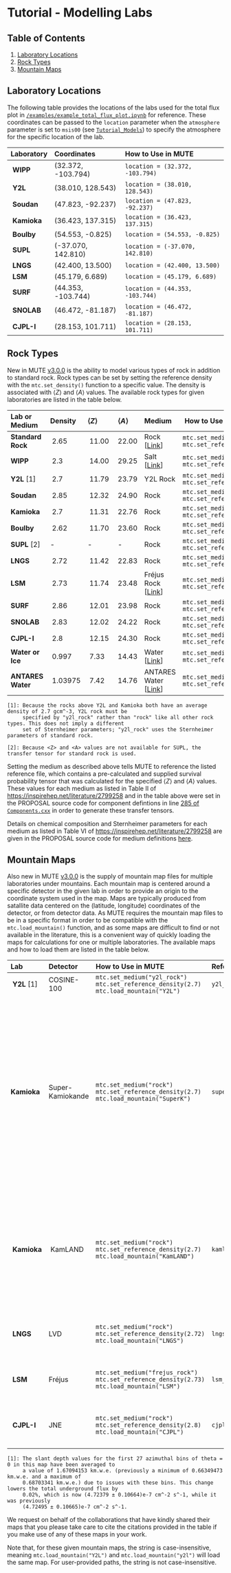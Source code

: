 # **Tutorial - Modelling Labs**

## Table of Contents

1. [Laboratory Locations](#laboratory-locations)
1. [Rock Types](#rock-types)
2. [Mountain Maps](#mountain-maps)

## Laboratory Locations

The following table provides the locations of the labs used for the total flux plot in [``/examples/example_total_flux_plot.ipynb``](../examples/example_total_flux_plot.ipynb) for reference. These coordinates can be passed to the ``location`` parameter when the ``atmosphere`` parameter is set to ``msis00`` (see [``Tutorial_Models``](Tutorial_Models.md#atmospheric-model)) to specify the atmosphere for the specific location of the lab.

| Laboratory  | Coordinates        | How to Use in MUTE |
|:------------|:-------------------|:-------------------|
| **WIPP**    | (32.372, -103.794) | ``location = (32.372, -103.794)``
| **Y2L**     | (38.010, 128.543)  | ``location = (38.010, 128.543)``
| **Soudan**  | (47.823, -92.237)  | ``location = (47.823, -92.237)``
| **Kamioka** | (36.423, 137.315)  | ``location = (36.423, 137.315)``
| **Boulby**  | (54.553, -0.825)   | ``location = (54.553, -0.825)``
| **SUPL**    | (-37.070, 142.810) | ``location = (-37.070, 142.810)``
| **LNGS**    | (42.400, 13.500)   | ``location = (42.400, 13.500)``
| **LSM**     | (45.179, 6.689)    | ``location = (45.179, 6.689)``
| **SURF**    | (44.353, -103.744) | ``location = (44.353, -103.744)``
| **SNOLAB**  | (46.472, -81.187)  | ``location = (46.472, -81.187)``
| **CJPL-I**  | (28.153, 101.711)  | ``location = (28.153, 101.711)``

## Rock Types

New in MUTE [v3.0.0](https://github.com/wjwoodley/mute/releases/tag/3.0.0) is the ability to model various types of rock in addition to standard rock. Rock types can be set by setting the reference density with the ``mtc.set_density()`` function to a specific value. The density is associated with $\langle Z\rangle$ and $\langle A\rangle$ values. The available rock types for given laboratories are listed in the table below.

| Lab or Medium     | Density | $\langle Z\rangle$ | $\langle A\rangle$ | Medium        | How to Use in MUTE | Reference File |
|:------------------|:--------|:-------------------|:-------------------|:--------------|:-------------------|:---------------|
| **Standard Rock** | 2.65    | 11.00              | 22.00              | Rock [<a href="https://github.com/tudo-astroparticlephysics/PROPOSAL/blob/c3b01b7a7006674c9f83db8ea20f882f7169029b/src/PROPOSAL/detail/PROPOSAL/medium/Medium.cxx#L309" target="_blank">Link</a>] | ``mtc.set_medium("rock")``<br>``mtc.set_reference_density(2.65)`` | ``"rock_2.65_1000000_survival_probabilities.npy"`` |
| **WIPP**          | 2.3     | 14.00              | 29.25              | Salt [<a href="https://github.com/tudo-astroparticlephysics/PROPOSAL/blob/c3b01b7a7006674c9f83db8ea20f882f7169029b/src/PROPOSAL/detail/PROPOSAL/medium/Medium.cxx#L279" target="_blank">Link</a>] | ``mtc.set_medium("salt")``<br>``mtc.set_reference_density(2.3)`` | ``"salt_2.3_1000000_survival_probabilities.npy"`` |
| **Y2L** [1]       | 2.7     | 11.79              | 23.79              | Y2L Rock      | ``mtc.set_medium("y2l_rock")``<br>``mtc.set_reference_density(2.7)`` | ``"y2l_rock_2.7_1000000_survival_probabilities.npy"`` |
| **Soudan**        | 2.85    | 12.32              | 24.90              | Rock          | `mtc.set_medium("rock")`<br>`mtc.set_reference_density(2.85)` | ``"rock_2.85_1000000_survival_probabilities.npy"`` |
| **Kamioka**       | 2.7     | 11.31              | 22.76              | Rock          | ``mtc.set_medium("rock")``<br>``mtc.set_reference_density(2.7)`` | ``"rock_2.7_1000000_survival_probabilities.npy"`` |
| **Boulby**        | 2.62    | 11.70              | 23.60              | Rock          | ``mtc.set_medium("rock")``<br>``mtc.set_reference_density(2.62)`` | ``"rock_2.62_1000000_survival_probabilities.npy"`` |
| **SUPL** [2]      | -       | -                  | -                  | Rock          | ``mtc.set_medium("rock")``<br>``mtc.set_reference_density(2.65)`` | ``"rock_2.65_1000000_survival_probabilities.npy"`` |
| **LNGS**          | 2.72    | 11.42              | 22.83              | Rock          | ``mtc.set_medium("rock")``<br>``mtc.set_reference_density(2.72)`` | `"rock_2.72_1000000_survival_probabilities.npy"` |
| **LSM**           | 2.73    | 11.74              | 23.48              | Fréjus Rock [<a href="https://github.com/tudo-astroparticlephysics/PROPOSAL/blob/c3b01b7a7006674c9f83db8ea20f882f7169029b/src/PROPOSAL/detail/PROPOSAL/medium/Medium.cxx#L321" target="_blank">Link</a>]| ``mtc.set_medium("frejus_rock")``<br>``mtc.set_reference_density(2.73)`` | ``"frejus_rock_2.73_1000000_survival_probabilities.npy"`` |
| **SURF**          | 2.86    | 12.01              | 23.98              | Rock          | ``mtc.set_medium("rock")``<br>``mtc.set_reference_density(2.86)`` | ``"rock_2.86_1000000_survival_probabilities.npy"`` |
| **SNOLAB**        | 2.83    | 12.02              | 24.22              | Rock          | ``mtc.set_medium("rock")``<br>``mtc.set_reference_density(2.83)`` | ``"rock_2.83_1000000_survival_probabilities.npy"`` |
| **CJPL-I**        | 2.8     | 12.15              | 24.30              | Rock          | ``mtc.set_medium("rock")``<br>``mtc.set_reference_density(2.8)`` | ``"rock_2.8_1000000_survival_probabilities.npy"`` |
| **Water or Ice**  | 0.997   | 7.33               | 14.43              | Water [<a href="https://github.com/tudo-astroparticlephysics/PROPOSAL/blob/c3b01b7a7006674c9f83db8ea20f882f7169029b/src/PROPOSAL/detail/PROPOSAL/medium/Medium.cxx#L237" target="_blank">Link</a>] | ``mtc.set_medium("water")``<br>``mtc.set_reference_density(0.997)`` | ``"water_0.997_1000000_survival_probabilities.npy"`` |
| **ANTARES Water** | 1.03975 | 7.42               | 14.76              | ANTARES Water [<a href="https://github.com/tudo-astroparticlephysics/PROPOSAL/blob/c3b01b7a7006674c9f83db8ea20f882f7169029b/src/PROPOSAL/detail/PROPOSAL/medium/Medium.cxx#L426" target="_blank">Link</a>] | ``mtc.set_medium("antares_water")``<br>``mtc.set_reference_density(1.03975)`` | ``"antares_water_1.03975_1000000_survival_probabilities.npy"`` |

```
[1]: Because the rocks above Y2L and Kamioka both have an average density of 2.7 gcm^-3, Y2L rock must be
     specified by "y2l_rock" rather than "rock" like all other rock types. This does not imply a different
     set of Sternheimer parameters; "y2l_rock" uses the Sternheimer parameters of standard rock.

[2]: Because <Z> and <A> values are not available for SUPL, the transfer tensor for standard rock is used.
```

Setting the medium as described above tells MUTE to reference the listed reference file, which contains a pre-calculated and supplied survival probability tensor that was calculated for the specified $\langle Z\rangle$ and $\langle A\rangle$ values. These values for each medium as listed in Table II of <https://inspirehep.net/literature/2799258> and in the table above were set in the PROPOSAL source code for component defintions in line <a href="https://github.com/tudo-astroparticlephysics/PROPOSAL/blob/c3b01b7a7006674c9f83db8ea20f882f7169029b/src/PROPOSAL/detail/PROPOSAL/medium/Components.cxx#L285" target="_blank">285 of ``Components.cxx``</a> in order to generate these transfer tensors.

Details on chemical composition and Sternheimer parameters for each medium as listed in Table VI of <https://inspirehep.net/literature/2799258> are given in the PROPOSAL source code for medium definitions <a href="https://github.com/tudo-astroparticlephysics/PROPOSAL/blob/c3b01b7a7006674c9f83db8ea20f882f7169029b/src/PROPOSAL/detail/PROPOSAL/medium/Medium.cxx" target="_blank">here</a>.

## Mountain Maps

Also new in MUTE [v3.0.0](https://github.com/wjwoodley/mute/releases/tag/3.0.0) is the supply of mountain map files for multiple laboratories under mountains. Each mountain map is centered around a specific detector in the given lab in order to provide an origin to the coordinate system used in the map. Maps are typically produced from satallite data centered on the (latitude, longitude) coordinates of the detector, or from detector data. As MUTE requires the mountain map files to be in a specific format in order to be compatible with the ``mtc.load_mountain()`` function, and as some maps are difficult to find or not available in the literature, this is a convenient way of quickly loading the maps for calculations for one or multiple laboratories. The available maps and how to load them are listed in the table below.

| Lab | Detector | How to Use in MUTE | Reference File | Citations |
|:----|:---------|:-------------------|:---------------|:----------|
| **Y2L** [1] | COSINE-100       |``mtc.set_medium("y2l_rock")``<br>``mtc.set_reference_density(2.7)``<br>``mtc.load_mountain("Y2L")``|``y2l_mountain.txt``| |
| **Kamioka** | Super-Kamiokande |``mtc.set_medium("rock")``<br>``mtc.set_reference_density(2.7)``<br>``mtc.load_mountain("SuperK")``|``superk_mountain.txt``|<a href="https://inspirehep.net/literature/824640" target="_blank">S. Abe et al. (KamLAND), Phys. Rev. C <b>81</b>, 025807 (2010).</a><br><br><a href="https://inspirehep.net/literature/607144" target="_blank">Y. Fukuda et al. (Super-Kamiokande), Nucl. Instrum. Meth. A <b>501</b>, 418 (2003).</a><br><br>Digital Map 50 m Grid (Elevation), Geographical Survey Institute of Japan (1997). |
| **Kamioka** | KamLAND          |``mtc.set_medium("rock")``<br>``mtc.set_reference_density(2.7)``<br>``mtc.load_mountain("KamLAND")``|``kamland_mountain.txt``|<a href="https://inspirehep.net/literature/824640" target="_blank">S. Abe et al. (KamLAND), Phys. Rev. C <b>81</b>, 025807 (2010).</a><br><br>Digital Map 50 m Grid (Elevation), Geographical Survey Institute of Japan (1997). |
| **LNGS**    | LVD              |``mtc.set_medium("rock")``<br>``mtc.set_reference_density(2.72)``<br>``mtc.load_mountain("LNGS")``|``lngs_mountain.txt``|<a href="https://inspirehep.net/literature/471316" target="_blank">M. Aglietta et al. (LVD), Phys. Rev. D <b>58</b>, 092005 (1998).</a>|
| **LSM**     | Fréjus           |``mtc.set_medium("frejus_rock")``<br>``mtc.set_reference_density(2.73)``<br>``mtc.load_mountain("LSM")``|``lsm_mountain.txt``|<a href="https://inspirehep.net/literature/26080" target="_blank">C. Berger et al. (Fréjus), Phys. Rev. D <b>40</b>, 2163 (1989).</a> |
| **CJPL-I**  | JNE              |``mtc.set_medium("rock")``<br>``mtc.set_reference_density(2.8)``<br>``mtc.load_mountain("CJPL")``|``cjpl_mountain.txt``|<a href="https://inspirehep.net/literature/1809695" target="_blank">Z. Guo et al. (JNE), Chin. Phys. C <b>45</b>, 025001 (2021).</a> |

```
[1]: The slant depth values for the first 27 azimuthal bins of theta = 0 in this map have been averaged to
     a value of 1.67094153 km.w.e. (previously a minimum of 0.66349473 km.w.e. and a maximum of
     0.68703341 km.w.e.) due to issues with these bins. This change lowers the total underground flux by
     0.02%, which is now (4.72379 ± 0.10664)e-7 cm^-2 s^-1, while it was previously
     (4.72495 ± 0.10665)e-7 cm^-2 s^-1.
```

We request on behalf of the collaborations that have kindly shared their maps that you please take care to cite the citations provided in the table if you make use of any of these maps in your work.

Note that, for these given mountain maps, the string is case-insensitive, meaning ``mtc.load_mountain("Y2L")`` and ``mtc.load_mountain("y2l")`` will load the same map. For user-provided paths, the string is not case-insensitive.
